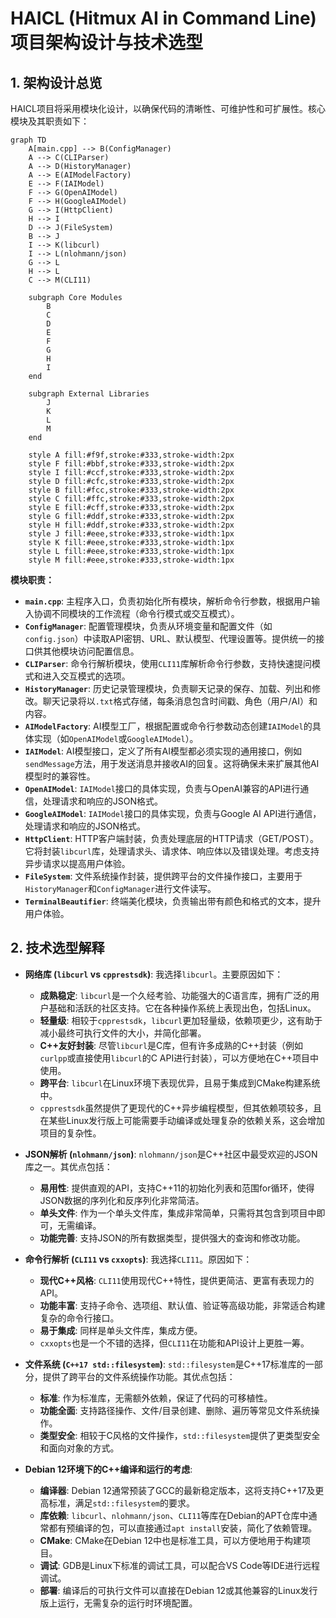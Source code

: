 # HAICL (Hitmux AI in Command Line) 项目架构设计与技术选型

## 1. 架构设计总览

HAICL项目将采用模块化设计，以确保代码的清晰性、可维护性和可扩展性。核心模块及其职责如下：

```mermaid
graph TD
    A[main.cpp] --> B(ConfigManager)
    A --> C(CLIParser)
    A --> D(HistoryManager)
    A --> E(AIModelFactory)
    E --> F(IAIModel)
    F --> G(OpenAIModel)
    F --> H(GoogleAIModel)
    G --> I(HttpClient)
    H --> I
    D --> J(FileSystem)
    B --> J
    I --> K(libcurl)
    I --> L(nlohmann/json)
    G --> L
    H --> L
    C --> M(CLI11)

    subgraph Core Modules
        B
        C
        D
        E
        F
        G
        H
        I
    end

    subgraph External Libraries
        J
        K
        L
        M
    end

    style A fill:#f9f,stroke:#333,stroke-width:2px
    style F fill:#bbf,stroke:#333,stroke-width:2px
    style I fill:#ccf,stroke:#333,stroke-width:2px
    style D fill:#cfc,stroke:#333,stroke-width:2px
    style B fill:#fcc,stroke:#333,stroke-width:2px
    style C fill:#ffc,stroke:#333,stroke-width:2px
    style E fill:#cff,stroke:#333,stroke-width:2px
    style G fill:#ddf,stroke:#333,stroke-width:2px
    style H fill:#ddf,stroke:#333,stroke-width:2px
    style J fill:#eee,stroke:#333,stroke-width:1px
    style K fill:#eee,stroke:#333,stroke-width:1px
    style L fill:#eee,stroke:#333,stroke-width:1px
    style M fill:#eee,stroke:#333,stroke-width:1px
```

**模块职责：**

*   **`main.cpp`**: 主程序入口，负责初始化所有模块，解析命令行参数，根据用户输入协调不同模块的工作流程（命令行模式或交互模式）。
*   **`ConfigManager`**: 配置管理模块，负责从环境变量和配置文件（如`config.json`）中读取API密钥、URL、默认模型、代理设置等。提供统一的接口供其他模块访问配置信息。
*   **`CLIParser`**: 命令行解析模块，使用`CLI11`库解析命令行参数，支持快速提问模式和进入交互模式的选项。
*   **`HistoryManager`**: 历史记录管理模块，负责聊天记录的保存、加载、列出和修改。聊天记录将以`.txt`格式存储，每条消息包含时间戳、角色（用户/AI）和内容。
*   **`AIModelFactory`**: AI模型工厂，根据配置或命令行参数动态创建`IAIModel`的具体实现（如`OpenAIModel`或`GoogleAIModel`）。
*   **`IAIModel`**: AI模型接口，定义了所有AI模型都必须实现的通用接口，例如`sendMessage`方法，用于发送消息并接收AI的回复。这将确保未来扩展其他AI模型时的兼容性。
*   **`OpenAIModel`**: `IAIModel`接口的具体实现，负责与OpenAI兼容的API进行通信，处理请求和响应的JSON格式。
*   **`GoogleAIModel`**: `IAIModel`接口的具体实现，负责与Google AI API进行通信，处理请求和响应的JSON格式。
*   **`HttpClient`**: HTTP客户端封装，负责处理底层的HTTP请求（GET/POST）。它将封装`libcurl`库，处理请求头、请求体、响应体以及错误处理。考虑支持异步请求以提高用户体验。
*   **`FileSystem`**: 文件系统操作封装，提供跨平台的文件操作接口，主要用于`HistoryManager`和`ConfigManager`进行文件读写。
*   **`TerminalBeautifier`**: 终端美化模块，负责输出带有颜色和格式的文本，提升用户体验。

## 2. 技术选型解释

*   **网络库 (`libcurl` vs `cpprestsdk`)**: 我选择`libcurl`。主要原因如下：
    *   **成熟稳定**: `libcurl`是一个久经考验、功能强大的C语言库，拥有广泛的用户基础和活跃的社区支持。它在各种操作系统上表现出色，包括Linux。
    *   **轻量级**: 相较于`cpprestsdk`，`libcurl`更加轻量级，依赖项更少，这有助于减小最终可执行文件的大小，并简化部署。
    *   **C++友好封装**: 尽管`libcurl`是C库，但有许多成熟的C++封装（例如`curlpp`或直接使用`libcurl`的C API进行封装），可以方便地在C++项目中使用。
    *   **跨平台**: `libcurl`在Linux环境下表现优异，且易于集成到CMake构建系统中。
    *   `cpprestsdk`虽然提供了更现代的C++异步编程模型，但其依赖项较多，且在某些Linux发行版上可能需要手动编译或处理复杂的依赖关系，这会增加项目的复杂性。

*   **JSON解析 (`nlohmann/json`)**: `nlohmann/json`是C++社区中最受欢迎的JSON库之一。其优点包括：
    *   **易用性**: 提供直观的API，支持C++11的初始化列表和范围for循环，使得JSON数据的序列化和反序列化非常简洁。
    *   **单头文件**: 作为一个单头文件库，集成非常简单，只需将其包含到项目中即可，无需编译。
    *   **功能完善**: 支持JSON的所有数据类型，提供强大的查询和修改功能。

*   **命令行解析 (`CLI11` vs `cxxopts`)**: 我选择`CLI11`。原因如下：
    *   **现代C++风格**: `CLI11`使用现代C++特性，提供更简洁、更富有表现力的API。
    *   **功能丰富**: 支持子命令、选项组、默认值、验证等高级功能，非常适合构建复杂的命令行接口。
    *   **易于集成**: 同样是单头文件库，集成方便。
    *   `cxxopts`也是一个不错的选择，但`CLI11`在功能和API设计上更胜一筹。

*   **文件系统 (`C++17 std::filesystem`)**: `std::filesystem`是C++17标准库的一部分，提供了跨平台的文件系统操作功能。其优点包括：
    *   **标准**: 作为标准库，无需额外依赖，保证了代码的可移植性。
    *   **功能全面**: 支持路径操作、文件/目录创建、删除、遍历等常见文件系统操作。
    *   **类型安全**: 相较于C风格的文件操作，`std::filesystem`提供了更类型安全和面向对象的方式。

*   **Debian 12环境下的C++编译和运行的考虑**: 
    *   **编译器**: Debian 12通常预装了GCC的最新稳定版本，这将支持C++17及更高标准，满足`std::filesystem`的要求。
    *   **库依赖**: `libcurl`、`nlohmann/json`、`CLI11`等库在Debian的APT仓库中通常都有预编译的包，可以直接通过`apt install`安装，简化了依赖管理。
    *   **CMake**: CMake在Debian 12中也是标准工具，可以方便地用于构建项目。
    *   **调试**: GDB是Linux下标准的调试工具，可以配合VS Code等IDE进行远程调试。
    *   **部署**: 编译后的可执行文件可以直接在Debian 12或其他兼容的Linux发行版上运行，无需复杂的运行时环境配置。
